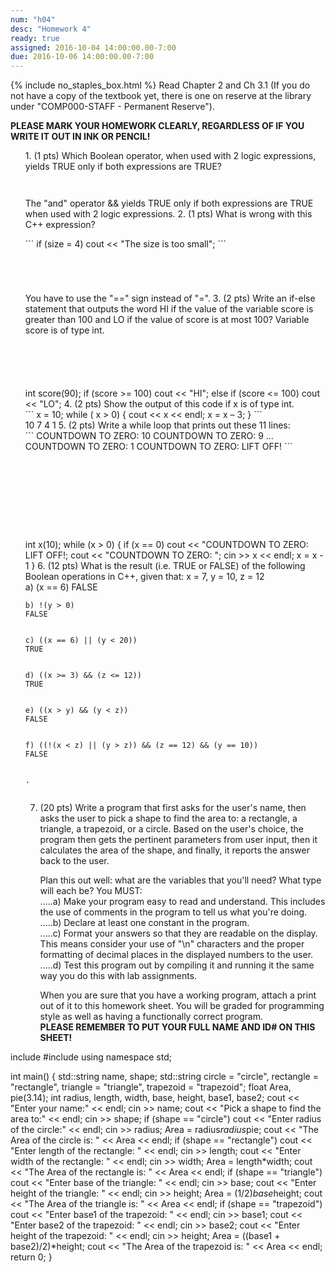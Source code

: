 ```yaml
---
num: "h04"
desc: "Homework 4"
ready: true
assigned: 2016-10-04 14:00:00.00-7:00
due: 2016-10-06 14:00:00.00-7:00
---
```

{% include no_staples_box.html %}
Read Chapter 2 and Ch 3.1 (If you do not have a copy of the textbook yet, there is one on reserve at the library under "COMP000-STAFF - Permanent Reserve").

<b>PLEASE MARK YOUR HOMEWORK CLEARLY, REGARDLESS OF IF YOU WRITE IT OUT IN INK OR PENCIL!</b>

<ol markdown="1">
1.	(1 pts) Which Boolean operator, when used with 2 logic expressions, yields TRUE only if both expressions are TRUE?
  <div style="margin-bottom:3em"></div>
The "and" operator && yields TRUE only if both expressions are TRUE when used with 2 logic expressions.
2.	(1 pts) What is wrong with this C++ expression?
  <div style="margin-bottom:1em"></div>
  <div markdown="1">
```
if (size = 4)
   cout << "The size is too small";
```
  </div>
  <div style="margin-bottom:5em"></div>
You have to use the "==" sign instead of "=".
3.	(2 pts) Write an if-else statement that outputs the word HI if the value of the variable score is greater than 100 and LO if the value of score is at most 100? Variable score is of type int. 
  <div style="margin-bottom:6em"></div>
int score(90);
 if (score >= 100)
 	cout << "HI";
 else if (score <= 100)
 	cout << "LO";
4.	(2 pts) Show the output of this code if x is of type int.
<div markdown="1">
```
x = 10;
while ( x > 0) {
   cout << x << endl;
   x = x – 3;
 }
```
</div> 
  <div class="pagebreak"></div>
10
7
4
1
5.	(2 pts) Write a while loop that prints out these 11 lines: 
<div markdown="1">
```
COUNTDOWN TO ZERO: 10
COUNTDOWN TO ZERO: 9
...
COUNTDOWN TO ZERO: 1
COUNTDOWN TO ZERO: LIFT OFF!
```
</div>
<div style="margin-bottom:10em"></div>
int x(10);
while (x > 0) {
	if (x == 0)
		cout << "COUNTDOWN TO ZERO: LIFT OFF!;
	cout << "COUNTDOWN TO ZERO: ";
	cin >> x << endl;
	x = x - 1
}
6.	(12 pts)  What is the result (i.e. TRUE or FALSE) of the following Boolean operations in C++, given that: x = 7, y = 10, z = 12
	<div style="margin-bottom:0em"></div>
<div markdown="1">
	a) (x == 6)
	FALSE	


	b) !(y > 0)
	FALSE


	c) ((x == 6) || (y < 20))
	TRUE
	
	
	d) ((x >= 3) && (z <= 12))
	TRUE
	
	
	e) ((x > y) && (y < z))
	FALSE
	
	
	f) ((!(x < z) || (y > z)) && (z == 12) && (y == 10))
	FALSE
	
	
	.	
</div>
<div style="margin-bottom:2em"></div>


7.	(20 pts) Write a program that first asks for the user's name, then asks the user to pick a shape to find the area to: a rectangle, a triangle, a trapezoid, or a circle. Based on the user's choice, the program then gets the pertinent parameters from user input, then it calculates the area of the shape, and finally, it reports the answer back to the user.
	<div style="margin-bottom:1em"></div>
	Plan this out well: what are the variables that you'll need? What type will each be? You MUST:
	<div style="margin-bottom:0em"></div>
	.....a) Make your program easy to read and understand. This includes the use of comments in the program to tell us what you're doing.
	<div style="margin-bottom:0em"></div>
	.....b) Declare at least one constant in the program.
	<div style="margin-bottom:0em"></div>
	.....c) Format your answers so that they are readable on the display. This means consider your use of "\n" characters and the proper formatting of decimal places in the displayed numbers to the user.
	<div style="margin-bottom:0em"></div>
	.....d) Test this program out by compiling it and running it the same way you do this with lab assignments.
	<div style="margin-bottom:1em"></div>
	When you are sure that you have a working program, attach a print out of it to this homework sheet.
	You will be graded for programming style as well as having a functionally correct program.
	<div style="margin-bottom:0em"></div>
	<b>PLEASE REMEMBER TO PUT YOUR FULL NAME AND ID# ON THIS SHEET!</b>
	
</ol>
include <iostream>
#include <string>
using namespace std;

int main()
{
  std::string name, shape;
  std::string circle = "circle", rectangle = "rectangle", triangle = "triangle", trapezoid = "trapezoid";
  float Area, pie(3.14);
  int radius, length, width, base, height, base1, base2;
  cout << "Enter your name:" << endl;
  cin >> name;
  cout << "Pick a shape to find the area to:" << endl;
  cin >> shape;
  if (shape == "circle")
  	cout << "Enter radius of the circle:" << endl;
    cin >> radius;
    Area = radius*radius*pie;
    cout << "The Area of the circle is: " << Area << endl;
  if (shape == "rectangle")
    cout << "Enter length of the rectangle: " << endl;
  	cin >> length;
    cout << "Enter width of the rectangle: "  << endl;
    cin >> width;
    Area = length*width;
    cout << "The Area of the rectangle is: " << Area << endl;
  if (shape == "triangle")
    cout << "Enter base of the triangle: " << endl;
    cin >> base;
    cout << "Enter height of the triangle: "  << endl;
    cin >> height;
    Area = (1/2)*base*height;
    cout << "The Area of the triangle is: " << Area << endl;
  if (shape == "trapezoid")
    cout << "Enter base1 of the trapezoid: " << endl;
    cin >> base1;
    cout << "Enter base2 of the trapezoid: " << endl;
    cin >> base2;
    cout << "Enter height of the trapezoid: "  << endl;
    cin >> height;
    Area = ((base1 + base2)/2)*height;
    cout << "The Area of the trapezoid is: " << Area << endl;
  return 0;
}

